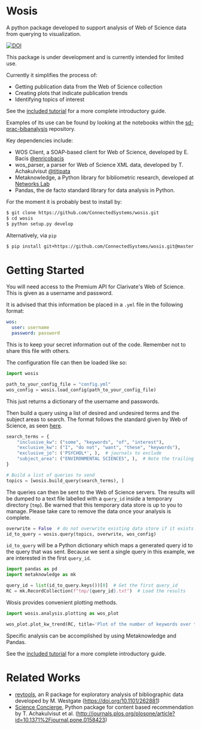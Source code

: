 # Wosis

A python package developed to support analysis of Web of Science data from querying to visualization.

[![DOI](https://zenodo.org/badge/155658135.svg)](https://zenodo.org/badge/latestdoi/155658135)

This package is under development and is currently intended for limited use.

Currently it simplifies the process of:

* Getting publication data from the Web of Science collection
* Creating plots that indicate publication trends
* Identifying topics of interest

See the [included tutorial](https://github.com/ConnectedSystems/wosis/tree/master/tutorial) for a more complete introductory guide.

Examples of its use can be found by looking at the notebooks within the
[sd-prac-bibanalysis](https://github.com/ConnectedSystems/sd-prac-bibanalysis) repository.

Key dependencies include:

* WOS Client, a SOAP-based client for Web of Science, developed by E. Bacis [@enricobacis](https://github.com/enricobacis)
* wos_parser, a parser for Web of Science XML data, developed by T. Achakulvisut [@titipata](https://github.com/titipata)
* Metaknowledge, a Python library for bibliometric research, developed at [Networks Lab](https://github.com/networks-lab/metaknowledge)
* Pandas, the de facto standard library for data analysis in Python.

For the moment it is probably best to install by:

```bash
$ git clone https://github.com/ConnectedSystems/wosis.git
$ cd wosis
$ python setup.py develop
```

Alternatively, via `pip`

```bash
$ pip install git+https://github.com/ConnectedSystems/wosis.git@master
```

# Getting Started

You will need access to the Premium API for Clarivate's Web of Science. This is given as a username and password.

It is advised that this information be placed in a `.yml` file in the following format:

```yaml
wos:
  user: username
  password: password
```

This is to keep your secret information out of the code. Remember not to share this file with others.

The configuration file can then be loaded like so:

```python
import wosis

path_to_your_config_file = "config.yml"
wos_config = wosis.load_config(path_to_your_config_file)
```

This just returns a dictionary of the username and passwords.

Then build a query using a list of desired and undesired terms and the subject areas to search. The format follows the standard given by Web of Science, as seen [here](http://ipscience-help.thomsonreuters.com/wosWebServicesLite/WebServiceOperationsGroup/WebServiceOperations/g2/user_query.html).

```python
search_terms = {
    "inclusive_kw": ("some", "keywords", "of", "interest"),
    "exclusive_kw": ("I", "do not", "want", "these", "keywords"),
    "exclusive_jo": ('PSYCHOL*', ),  # journals to exclude
    "subject_area": ("ENVIRONMENTAL SCIENCES", ),  # Note the trailing comma for single item lists!
}

# Build a list of queries to send
topics = [wosis.build_query(search_terms), ]
```

The queries can then be sent to the Web of Science servers. The results will be dumped to a text file labelled with a `query_id` inside a temporary directory (`tmp`). Be warned that this temporary data store is up to you to manage. Please take care to remove the data once your analysis is complete.

```python
overwrite = False  # do not overwrite existing data store if it exists
id_to_query = wosis.query(topics, overwrite, wos_config)
```

`id_to_query` will be a Python dictionary which maps a generated query id to the query that was sent. Because we sent a single query in this example, we are interested in the first `query_id`.

```python
import pandas as pd
import metaknowledge as mk

query_id = list(id_to_query.keys())[0]  # Get the first query_id
RC = mk.RecordCollection(f"tmp/{query_id}.txt")  # Load the results
```

Wosis provides convenient plotting methods.

```python
import wosis.analysis.plotting as wos_plot

wos_plot.plot_kw_trend(RC, title='Plot of the number of keywords over time', save_plot_fn='figs/num_kw_per_pub.png')
```

Specific analysis can be accomplished by using Metaknowledge and Pandas.

See the [included tutorial](https://github.com/ConnectedSystems/wosis/tree/master/tutorial) for a more complete introductory guide.

# Related Works

* [revtools](http://revtools.net/), an R package for exploratory analysis of bibliographic data developed by M. Westgate (https://doi.org/10.1101/262881)
* [Science Concierge](https://github.com/titipata/science_concierge), Python package for content based recommendation by T. Achakulvisut et al. (http://journals.plos.org/plosone/article?id=10.1371%2Fjournal.pone.0158423)
